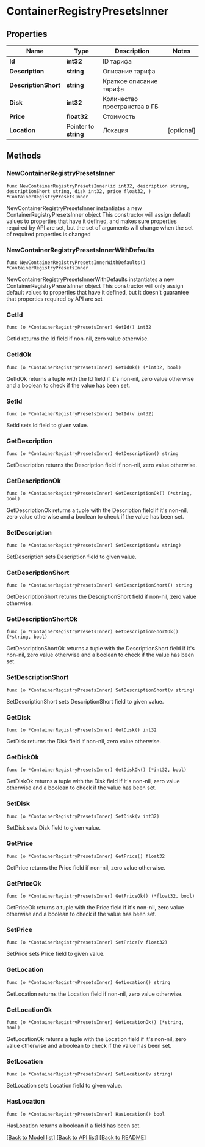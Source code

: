 # ContainerRegistryPresetsInner

## Properties

Name | Type | Description | Notes
------------ | ------------- | ------------- | -------------
**Id** | **int32** | ID тарифа | 
**Description** | **string** | Описание тарифа | 
**DescriptionShort** | **string** | Краткое описание тарифа | 
**Disk** | **int32** | Количество пространства в ГБ | 
**Price** | **float32** | Стоимость | 
**Location** | Pointer to **string** | Локация | [optional] 

## Methods

### NewContainerRegistryPresetsInner

`func NewContainerRegistryPresetsInner(id int32, description string, descriptionShort string, disk int32, price float32, ) *ContainerRegistryPresetsInner`

NewContainerRegistryPresetsInner instantiates a new ContainerRegistryPresetsInner object
This constructor will assign default values to properties that have it defined,
and makes sure properties required by API are set, but the set of arguments
will change when the set of required properties is changed

### NewContainerRegistryPresetsInnerWithDefaults

`func NewContainerRegistryPresetsInnerWithDefaults() *ContainerRegistryPresetsInner`

NewContainerRegistryPresetsInnerWithDefaults instantiates a new ContainerRegistryPresetsInner object
This constructor will only assign default values to properties that have it defined,
but it doesn't guarantee that properties required by API are set

### GetId

`func (o *ContainerRegistryPresetsInner) GetId() int32`

GetId returns the Id field if non-nil, zero value otherwise.

### GetIdOk

`func (o *ContainerRegistryPresetsInner) GetIdOk() (*int32, bool)`

GetIdOk returns a tuple with the Id field if it's non-nil, zero value otherwise
and a boolean to check if the value has been set.

### SetId

`func (o *ContainerRegistryPresetsInner) SetId(v int32)`

SetId sets Id field to given value.


### GetDescription

`func (o *ContainerRegistryPresetsInner) GetDescription() string`

GetDescription returns the Description field if non-nil, zero value otherwise.

### GetDescriptionOk

`func (o *ContainerRegistryPresetsInner) GetDescriptionOk() (*string, bool)`

GetDescriptionOk returns a tuple with the Description field if it's non-nil, zero value otherwise
and a boolean to check if the value has been set.

### SetDescription

`func (o *ContainerRegistryPresetsInner) SetDescription(v string)`

SetDescription sets Description field to given value.


### GetDescriptionShort

`func (o *ContainerRegistryPresetsInner) GetDescriptionShort() string`

GetDescriptionShort returns the DescriptionShort field if non-nil, zero value otherwise.

### GetDescriptionShortOk

`func (o *ContainerRegistryPresetsInner) GetDescriptionShortOk() (*string, bool)`

GetDescriptionShortOk returns a tuple with the DescriptionShort field if it's non-nil, zero value otherwise
and a boolean to check if the value has been set.

### SetDescriptionShort

`func (o *ContainerRegistryPresetsInner) SetDescriptionShort(v string)`

SetDescriptionShort sets DescriptionShort field to given value.


### GetDisk

`func (o *ContainerRegistryPresetsInner) GetDisk() int32`

GetDisk returns the Disk field if non-nil, zero value otherwise.

### GetDiskOk

`func (o *ContainerRegistryPresetsInner) GetDiskOk() (*int32, bool)`

GetDiskOk returns a tuple with the Disk field if it's non-nil, zero value otherwise
and a boolean to check if the value has been set.

### SetDisk

`func (o *ContainerRegistryPresetsInner) SetDisk(v int32)`

SetDisk sets Disk field to given value.


### GetPrice

`func (o *ContainerRegistryPresetsInner) GetPrice() float32`

GetPrice returns the Price field if non-nil, zero value otherwise.

### GetPriceOk

`func (o *ContainerRegistryPresetsInner) GetPriceOk() (*float32, bool)`

GetPriceOk returns a tuple with the Price field if it's non-nil, zero value otherwise
and a boolean to check if the value has been set.

### SetPrice

`func (o *ContainerRegistryPresetsInner) SetPrice(v float32)`

SetPrice sets Price field to given value.


### GetLocation

`func (o *ContainerRegistryPresetsInner) GetLocation() string`

GetLocation returns the Location field if non-nil, zero value otherwise.

### GetLocationOk

`func (o *ContainerRegistryPresetsInner) GetLocationOk() (*string, bool)`

GetLocationOk returns a tuple with the Location field if it's non-nil, zero value otherwise
and a boolean to check if the value has been set.

### SetLocation

`func (o *ContainerRegistryPresetsInner) SetLocation(v string)`

SetLocation sets Location field to given value.

### HasLocation

`func (o *ContainerRegistryPresetsInner) HasLocation() bool`

HasLocation returns a boolean if a field has been set.


[[Back to Model list]](../README.md#documentation-for-models) [[Back to API list]](../README.md#documentation-for-api-endpoints) [[Back to README]](../README.md)


